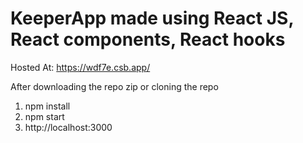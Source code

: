 # KeeperApp made using React JS, React components, React hooks
Hosted At: https://wdf7e.csb.app/

After downloading the repo zip or cloning the repo
1. npm install
3. npm start
4. http://localhost:3000
